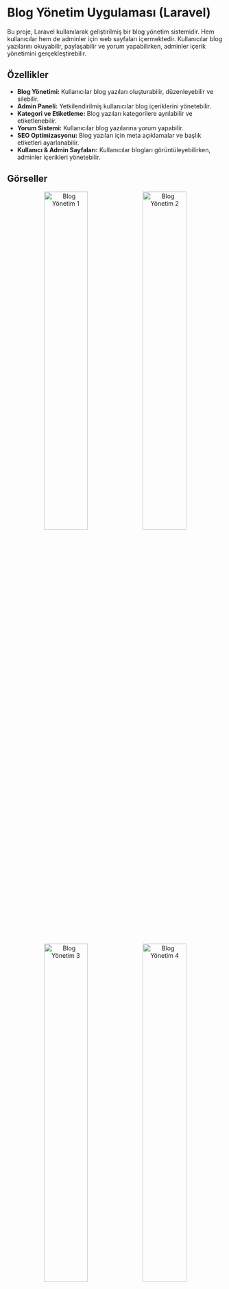 # Blog Yönetim Uygulaması (Laravel)

Bu proje, Laravel kullanılarak geliştirilmiş bir blog yönetim sistemidir. Hem kullanıcılar hem de adminler için web sayfaları içermektedir. Kullanıcılar blog yazılarını okuyabilir, paylaşabilir ve yorum yapabilirken, adminler içerik yönetimini gerçekleştirebilir.

## Özellikler
- **Blog Yönetimi:** Kullanıcılar blog yazıları oluşturabilir, düzenleyebilir ve silebilir.
- **Admin Paneli:** Yetkilendirilmiş kullanıcılar blog içeriklerini yönetebilir.
- **Kategori ve Etiketleme:** Blog yazıları kategorilere ayrılabilir ve etiketlenebilir.
- **Yorum Sistemi:** Kullanıcılar blog yazılarına yorum yapabilir.
- **SEO Optimizasyonu:** Blog yazıları için meta açıklamalar ve başlık etiketleri ayarlanabilir.
- **Kullanıcı & Admin Sayfaları:** Kullanıcılar blogları görüntüleyebilirken, adminler içerikleri yönetebilir.

## Görseller

<div align="center">
    <img src="https://github.com/user-attachments/assets/ae12f6d8-c460-4f54-979b-96db335e18a0" width="45%" alt="Blog Yönetim 1">
    <img src="https://github.com/user-attachments/assets/897efedc-0270-4667-8c22-b484dc1c6960" width="45%" alt="Blog Yönetim 2">
    <br>
    <img src="https://github.com/user-attachments/assets/cfaa1df2-5b8b-4ca0-abf6-f4327122411a" width="45%" alt="Blog Yönetim 3">
    <img src="https://github.com/user-attachments/assets/4e0121a3-e267-44ca-a8c3-703308f176b3" width="45%" alt="Blog Yönetim 4">
    <br>
    <img src="https://github.com/user-attachments/assets/71fc8e40-0232-4560-b4fa-39cee1412cf1" width="45%" alt="Blog Yönetim 5">
</div>
